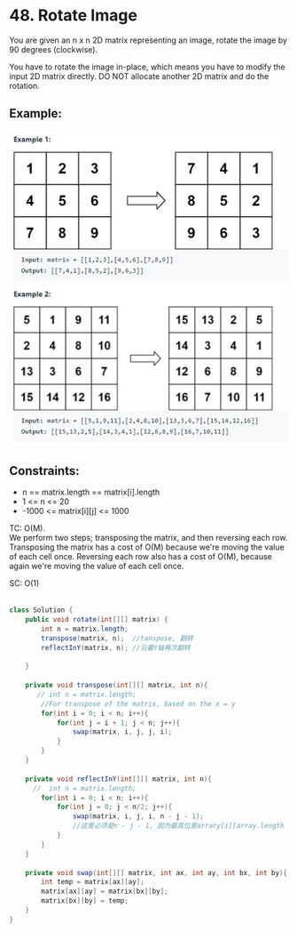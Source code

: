 # 48. Rotate Image

You are given an n x n 2D matrix representing an image, rotate the image by 90 degrees (clockwise).

You have to rotate the image in-place, which means you have to modify the input 2D matrix directly. DO NOT allocate another 2D matrix and do the rotation.

 
## Example:
![Rotate Images](images/Rotate-Images-Matrix.png)

## Constraints:
+ n == matrix.length == matrix[i].length
+ 1 <= n <= 20
+ -1000 <= matrix[i][j] <= 1000

TC: O(M). 
<br/>We perform two steps; transposing the matrix, and then reversing each row. Transposing the matrix has a cost of O(M) because we're moving the value of each cell once. Reversing each row also has a cost of O(M), because again we're moving the value of each cell once.

SC: O(1)

```java

class Solution {
    public void rotate(int[][] matrix) {
        int n = matrix.length;
        transpose(matrix, n);  //tanspose, 翻转
        reflectInY(matrix, n); //沿着Y轴再次翻转
        
    }
    
    private void transpose(int[][] matrix, int n){
       // int n = matrix.length;
        //For transpose of the matrix, based on the x = y
        for(int i = 0; i < n; i++){
            for(int j = i + 1; j < n; j++){
                swap(matrix, i, j, j, i);
            }
        }
    }
    
    private void reflectInY(int[][] matrix, int n){
      //  int n = matrix.length;
        for(int i = 0; i < n; i++){
            for(int j = 0; j < n/2; j++){
                swap(matrix, i, j, i, n - j - 1); 
                //这里必须是n - j - 1, 因为最高位是arrary[i][array.length - 1]
            }
        }
    }
    
    private void swap(int[][] matrix, int ax, int ay, int bx, int by){
        int temp = matrix[ax][ay];
        matrix[ax][ay] = matrix[bx][by];
        matrix[bx][by] = temp;
    }
}

```
